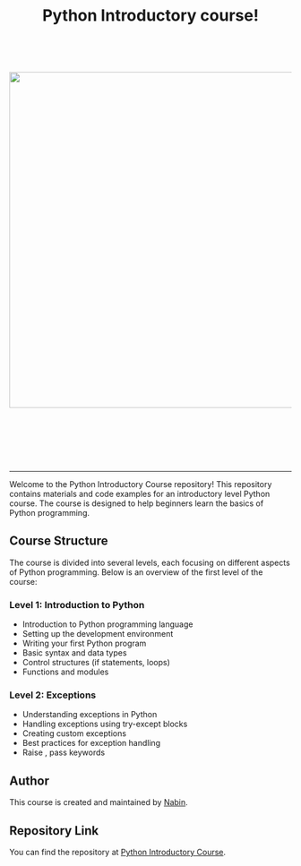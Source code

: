 
  <h1 align = "center" >Python Introductory course!</h1>
  <br><br><br>

<p align="center">
  <img src="https://images-wixmp-ed30a86b8c4ca887773594c2.wixmp.com/f/da9f8649-8d19-4c2b-b05a-d90030b5379a/dgvsjw9-cf0faf00-135d-4ddf-9aae-e804f3a03dff.gif?token=eyJ0eXAiOiJKV1QiLCJhbGciOiJIUzI1NiJ9.eyJzdWIiOiJ1cm46YXBwOjdlMGQxODg5ODIyNjQzNzNhNWYwZDQxNWVhMGQyNmUwIiwiaXNzIjoidXJuOmFwcDo3ZTBkMTg4OTgyMjY0MzczYTVmMGQ0MTVlYTBkMjZlMCIsIm9iaiI6W1t7InBhdGgiOiJcL2ZcL2RhOWY4NjQ5LThkMTktNGMyYi1iMDVhLWQ5MDAzMGI1Mzc5YVwvZGd2c2p3OS1jZjBmYWYwMC0xMzVkLTRkZGYtOWFhZS1lODA0ZjNhMDNkZmYuZ2lmIn1dXSwiYXVkIjpbInVybjpzZXJ2aWNlOmZpbGUuZG93bmxvYWQiXX0.f7QVqCLwSK2Jh_p_riqNrx4qT-WE2V9H8OTmykPyd4Y" style="width: 600px;" />
</p>
<br><br><br><br><br>

<hr>


Welcome to the Python Introductory Course repository! This repository contains materials and code examples for an introductory level Python course. The course is designed to help beginners learn the basics of Python programming.

## Course Structure

The course is divided into several levels, each focusing on different aspects of Python programming. Below is an overview of the first level of the course:

### Level 1: Introduction to Python

- Introduction to Python programming language
- Setting up the development environment
- Writing your first Python program
- Basic syntax and data types
- Control structures (if statements, loops)
- Functions and modules

### Level 2: Exceptions

- Understanding exceptions in Python
- Handling exceptions using try-except blocks
- Creating custom exceptions
- Best practices for exception handling
- Raise , pass keywords

## Author

This course is created and maintained by [Nabin](https://github.com/Nabin-09).

## Repository Link

You can find the repository at [Python Introductory Course](https://github.com/Nabin-09/Python-Introductory-Course).
